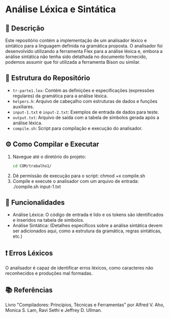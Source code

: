 # Análise Léxica e Sintática

## 📜 Descrição
Este repositório contém a implementação de um analisador léxico e sintático para a linguagem definida na gramática proposta. O analisador foi desenvolvido utilizando a ferramenta Flex para a análise léxica e, embora a análise sintática não tenha sido detalhada no documento fornecido, podemos assumir que foi utilizada a ferramenta Bison ou similar.

## 📂 Estrutura do Repositório
- `tr-parte1.lex`: Contém as definições e especificações (expressões regulares) da gramática para a análise léxica.
- `helpers.h`: Arquivo de cabeçalho com estruturas de dados e funções auxiliares.
- `input-1.txt` e `input-2.txt`: Exemplos de entrada de dados para teste.
- `output.txt`: Arquivo de saída com a tabela de símbolos gerada após a análise léxica.
- `compile.sh`: Script para compilação e execução do analisador.

## ⚙️ Como Compilar e Executar
1. Navegue até o diretório do projeto:
   ```bash
   cd COM/trabalho1/
2. Dê permissão de execução para o script:
  chmod +x compile.sh
3. Compile e execute o analisador com um arquivo de entrada:
 ./compile.sh input-1.txt

## 🌟 Funcionalidades
- Análise Léxica: O código de entrada é lido e os tokens são identificados e inseridos na tabela de símbolos.
- Análise Sintática: (Detalhes específicos sobre a análise sintática devem ser adicionados aqui, como a estrutura da gramática, regras sintáticas, etc.)

## ❗ Erros Léxicos
O analisador é capaz de identificar erros léxicos, como caracteres não reconhecidos e produções mal formadas.

## 📚 Referências
Livro "Compiladores: Princípios, Técnicas e Ferramentas" por Alfred V. Aho, Monica S. Lam, Ravi Sethi e Jeffrey D. Ullman.
